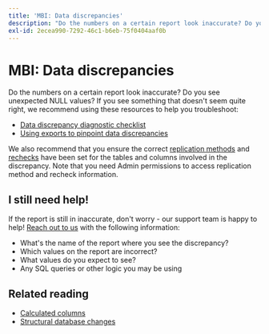 ```yaml
---
title: 'MBI: Data discrepancies'
description: "Do the numbers on a certain report look inaccurate? Do you see unexpected NULL values? If you see something that doesn't seem quite right, we recommend using these resources to help you troubleshoot:"
exl-id: 2ecea990-7292-46c1-b6eb-75f0404aaf0b
---
```

# MBI: Data discrepancies

Do the numbers on a certain report look inaccurate? Do you see unexpected NULL values? If you see something that doesn't seem quite right, we recommend using these resources to help you troubleshoot:

* [Data discrepancy diagnostic checklist](/help/troubleshooting/miscellaneous/diagnosing-a-data-discrepancy.md)
* [Using exports to pinpoint data discrepancies](/help/troubleshooting/miscellaneous/using-data-exports-to-pinpoint-discrepancies.md)

We also recommend that you ensure the correct [replication methods](https://docs.magento.com/mbi/data-analyst/data-warehouse-mgr/cfg-replication-methods.html) and [rechecks](https://docs.magento.com/mbi/data-analyst/data-warehouse-mgr/cfg-data-rechecks.html) have been set for the tables and columns involved in the discrepancy. Note that you need Admin permissions to access replication method and recheck information.

## I still need help!

If the report is still in inaccurate, don't worry - our support team is happy to help! [Reach out to us](/help/help-center-guide/help-center/magento-help-center-user-guide.md#submit-ticket) with the following information:

* What's the name of the report where you see the discrepancy?
* Which values on the report are incorrect?
* What values do you expect to see?
* Any SQL queries or other logic you may be using

## Related reading

* [Calculated columns](/help/how-to/general/mbi-creating-and-editing-advanced-calculated-columns.md)
* [Structural database changes](https://support.magento.com/hc/en-us/articles/360016506112)
